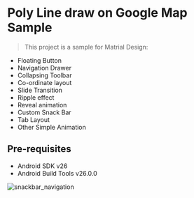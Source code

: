 Poly Line draw on Google Map Sample
===================================

>This project is a sample for Matrial Design:

- Floating Button
- Navigation Drawer
- Collapsing Toolbar
- Co-ordinate layout
- Slide Transition
- Ripple effect
- Reveal animation
- Custom Snack Bar
- Tab Layout
- Other Simple Animation



Pre-requisites
--------------

- Android SDK v26
- Android Build Tools v26.0.0


![snackbar_navigation](https://user-images.githubusercontent.com/30496566/29820648-d72266f6-8ce2-11e7-8831-606a7507d93c.gif)




